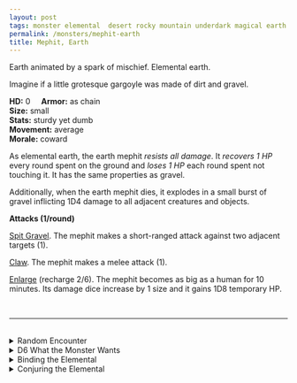 ```yaml
---
layout: post
tags: monster elemental  desert rocky mountain underdark magical earth astral
permalink: /monsters/mephit-earth
title: Mephit, Earth
---
```


Earth animated by a spark of mischief. Elemental earth.

Imagine if a little grotesque gargoyle was made of dirt and gravel.

**HD:** 0  &nbsp; &nbsp;  **Armor:** as chain <br>
**Size:** small <br>
**Stats:** sturdy yet dumb <br>
**Movement:** average <br>
**Morale:** coward <br>

As elemental earth, the earth mephit *resists all damage*. It *recovers 1 HP* every round spent on the ground and *loses 1 HP* each round spent not touching it. It has the same properties as gravel.

Additionally, when the earth mephit dies, it explodes in a small burst of gravel inflicting 1D4 damage to all adjacent creatures and objects.

**Attacks (1/round)**

<ins>Spit Gravel</ins>. The mephit makes a short-ranged attack against two adjacent targets (1).

<ins>Claw</ins>. The mephit makes a melee attack (1).

<ins>Enlarge</ins> (recharge 2/6). The mephit becomes as big as a human for 10 minutes. Its damage dice increase by 1 size and it gains 1D8 temporary HP.

<br>

---

<br>

<details markdown="1">
<summary>Random Encounter</summary>

1. **Monster:** 1D8 earth mephits
1. **Lair:** Some sort of bath filled with gravel instead of water. <br>    &nbsp; OR <br>    **Omen:** Carefree mumbling.
1. **Spoor:** A big pile of gravel.
1. **Tracks:** A trail of gravel.
1. **Trace:** [rumor] A powerful creature of earth has sent its agents in the area.
1. **Trace:** A message in terran outlined with pebbles.
</details>

<details markdown="1">
<summary>D6 What the Monster Wants</summary>

1. Deliver an important message from their master.
1. To tell you a story from the past, when an mud-princess ...
1. Covering the area with dirt for the arrival of their stoic master.
1. Hiding from their master, they don't want to work.
1. They are newly born, they are very curious.
1. Get some information for their stoic master.
</details>

<details markdown="1">
<summary>Binding the Elemental</summary>

You gain a [Spell Dice](https://saltygoo.github.io/class/magic-user#spells), one Doom Point and ...

1. ... 1D4 inventory slots are filled with gravel. It comes back as soon as you remove it.
1. ... your words are replaced by 1'' earth mephits that mime them before crumbling.
1. ... your sweat is replaced by sand. You'll never be comfortable again.
1. ... each time you rest, one thing on you is stolen by an earth mephit and brought to the plane of earth.
1. ... you have a phobia of not touching the ground.
1. ... the spell word *Gravel*.

If you roll a catastrophe, the elemental is released.
</details>

<details markdown="1">
<summary>Conjuring the Elemental</summary>

If you know the spell [Conjure](https://saltygoo.github.io/2020/11/12/conjure/), you can alter it in such a way for a minimum of 1 Spell Dice:

**Conjure Earth Mephit** <br>
R: self 

When casting the spell you must prepare a message with up to [sum] words. [sum] Earth mephits are then summoned and will each deliver one word of your message to whoever it is intended, across any plane. The message will be delivered in the most monotone and long way possible.
</details>

